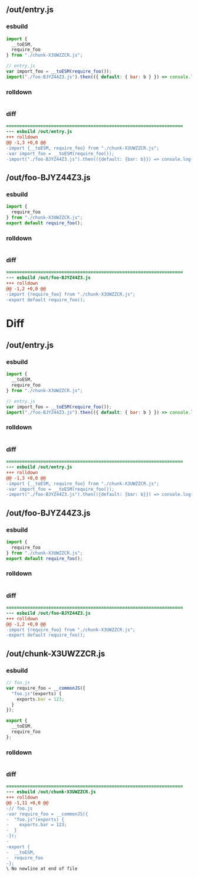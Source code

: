 ## /out/entry.js
### esbuild
```js
import {
  __toESM,
  require_foo
} from "./chunk-X3UWZZCR.js";

// entry.js
var import_foo = __toESM(require_foo());
import("./foo-BJYZ44Z3.js").then(({ default: { bar: b } }) => console.log(import_foo.bar, b));
```
### rolldown
```js

```
### diff
```diff
===================================================================
--- esbuild	/out/entry.js
+++ rolldown	
@@ -1,3 +0,0 @@
-import {__toESM, require_foo} from "./chunk-X3UWZZCR.js";
-var import_foo = __toESM(require_foo());
-import("./foo-BJYZ44Z3.js").then(({default: {bar: b}}) => console.log(import_foo.bar, b));

```
## /out/foo-BJYZ44Z3.js
### esbuild
```js
import {
  require_foo
} from "./chunk-X3UWZZCR.js";
export default require_foo();
```
### rolldown
```js

```
### diff
```diff
===================================================================
--- esbuild	/out/foo-BJYZ44Z3.js
+++ rolldown	
@@ -1,2 +0,0 @@
-import {require_foo} from "./chunk-X3UWZZCR.js";
-export default require_foo();

```
# Diff
## /out/entry.js
### esbuild
```js
import {
  __toESM,
  require_foo
} from "./chunk-X3UWZZCR.js";

// entry.js
var import_foo = __toESM(require_foo());
import("./foo-BJYZ44Z3.js").then(({ default: { bar: b } }) => console.log(import_foo.bar, b));
```
### rolldown
```js

```
### diff
```diff
===================================================================
--- esbuild	/out/entry.js
+++ rolldown	
@@ -1,3 +0,0 @@
-import {__toESM, require_foo} from "./chunk-X3UWZZCR.js";
-var import_foo = __toESM(require_foo());
-import("./foo-BJYZ44Z3.js").then(({default: {bar: b}}) => console.log(import_foo.bar, b));

```
## /out/foo-BJYZ44Z3.js
### esbuild
```js
import {
  require_foo
} from "./chunk-X3UWZZCR.js";
export default require_foo();
```
### rolldown
```js

```
### diff
```diff
===================================================================
--- esbuild	/out/foo-BJYZ44Z3.js
+++ rolldown	
@@ -1,2 +0,0 @@
-import {require_foo} from "./chunk-X3UWZZCR.js";
-export default require_foo();

```
## /out/chunk-X3UWZZCR.js
### esbuild
```js
// foo.js
var require_foo = __commonJS({
  "foo.js"(exports) {
    exports.bar = 123;
  }
});

export {
  __toESM,
  require_foo
};
```
### rolldown
```js

```
### diff
```diff
===================================================================
--- esbuild	/out/chunk-X3UWZZCR.js
+++ rolldown	
@@ -1,11 +0,0 @@
-// foo.js
-var require_foo = __commonJS({
-  "foo.js"(exports) {
-    exports.bar = 123;
-  }
-});
-
-export {
-  __toESM,
-  require_foo
-};
\ No newline at end of file

```